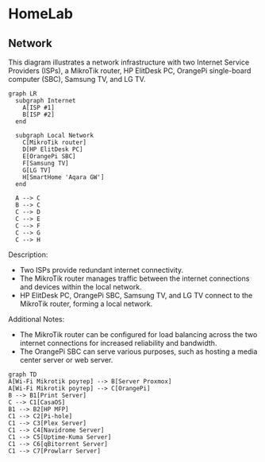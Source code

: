 # HomeLab


## Network
This diagram illustrates a network infrastructure with two Internet Service Providers (ISPs), a MikroTik router, HP ElitDesk PC, OrangePi single-board computer (SBC), Samsung TV, and LG TV.
```mermaid
graph LR
  subgraph Internet
    A[ISP #1]
    B[ISP #2]
  end

  subgraph Local Network
    C[MikroTik router]
    D[HP ElitDesk PC]
    E[OrangePi SBC]
    F[Samsung TV]
    G[LG TV]
    H[SmartHome 'Aqara GW']
  end

  A --> C
  B --> C
  C --> D
  C --> E
  C --> F
  C --> G
  C --> H
```
Description:
- Two ISPs provide redundant internet connectivity.
- The MikroTik router manages traffic between the internet connections and devices within the local network.
- HP ElitDesk PC, OrangePi SBC, Samsung TV, and LG TV connect to the MikroTik router, forming a local network.

Additional Notes:
- The MikroTik router can be configured for load balancing across the two internet connections for increased reliability and bandwidth.
- The OrangePi SBC can serve various purposes, such as hosting a media center server or web server.



```mermaid
graph TD
A[Wi-Fi Mikrotik роутер] --> B[Server Proxmox]
A[Wi-Fi Mikrotik роутер] --> C[OrangePi]
B --> B1[Print Server]
C --> C1[CasaOS]
B1 --> B2[HP MFP]
C1 --> C2[Pi-hole]
C1 --> C3[Plex Server]
C1 --> C4[Navidrome Server]
C1 --> C5[Uptime-Kuma Server]
C1 --> C6[qBitorrent Server]
C1 --> C7[Prowlarr Server]
```
